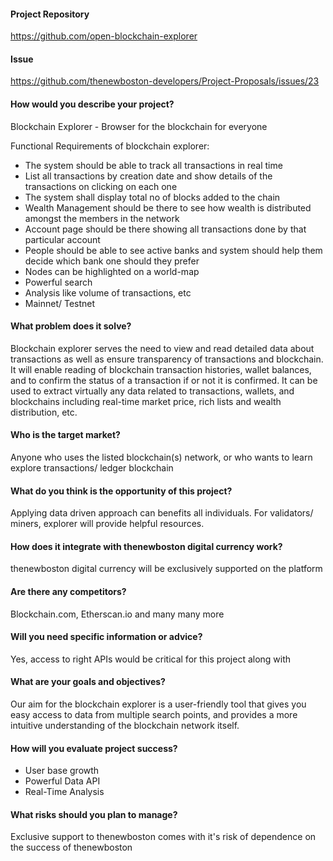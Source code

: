 #### Project Repository
https://github.com/open-blockchain-explorer

#### Issue
https://github.com/thenewboston-developers/Project-Proposals/issues/23

#### How would you describe your project?
Blockchain Explorer - Browser for the blockchain for everyone

Functional Requirements of blockchain explorer:
- The system should be able to track all transactions in real time
- List all transactions by creation date and show details of the transactions on clicking on each one
- The system shall display total no of blocks added to the chain
- Wealth Management should be there to see how wealth is distributed amongst the members in the network
- Account page should be there showing all transactions done by that particular account
- People should be able to see active banks and system should help them decide which bank one should they prefer
- Nodes can be highlighted on a world-map
- Powerful search
- Analysis like volume of transactions, etc
- Mainnet/ Testnet

#### What problem does it solve?
Blockchain explorer serves the need to view and read detailed data about transactions as well as ensure transparency of transactions and blockchain. It will enable reading of blockchain transaction histories, wallet balances, and to confirm the status of a transaction if or not it is confirmed. It can be used to extract virtually any data related to transactions, wallets, and blockchains including real-time market price, rich lists and wealth distribution, etc.

#### Who is the target market?
Anyone who uses the listed blockchain(s) network, or who wants to learn explore transactions/ ledger blockchain

#### What do you think is the opportunity of this project?
Applying data driven approach can benefits all individuals. For validators/ miners, explorer will provide helpful resources.

#### How does it integrate with thenewboston digital currency work?
thenewboston digital currency will be exclusively supported on the platform

#### Are there any competitors?
Blockchain.com, Etherscan.io and many many more

#### Will you need specific information or advice?
Yes, access to right APIs would be critical for this project along with 

#### What are your goals and objectives?
Our aim for the blockchain explorer is a user-friendly tool that gives you easy access to data from multiple search points, and provides a more intuitive understanding of the blockchain network itself.

#### How will you evaluate project success?
- User base growth
- Powerful Data API
- Real-Time Analysis

#### What risks should you plan to manage?
Exclusive support to thenewboston comes with it's risk of dependence on the success of thenewboston
